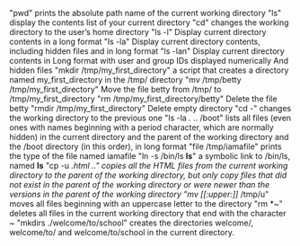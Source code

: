 "pwd" prints the absolute path name of the current working directory
"ls" display the contents list of your current directory
"cd" changes the working directory to the user’s home directory
"ls -l" Display current directory contents in a long format
"ls -la" Display current directory contents, including hidden files and in long format
"ls -lan" Display current directory contents in Long format with user and group IDs displayed numerically And hidden files
"mkdir /tmp/my_first_directory"  a script that creates a directory named my_first_directory in the /tmp/ directory
"mv /tmp/betty /tmp/my_first_directory" Move the file betty from /tmp/ to /tmp/my_first_directory
"rm /tmp/my_first_directory/betty" Delete the file betty
"rmdir /tmp/my_first_directory" Delete empty directory
"cd -" changes the working directory to the previous one
"ls -la . .. /boot" lists all files (even ones with names beginning with a period character, which are normally hidden) in the current directory and the parent of the working directory and the /boot directory (in this order), in long format
"file /tmp/iamafile" prints the type of the file named iamafile
"ln -s /bin/ls __ls__" a symbolic link to /bin/ls, named __ls__
"cp -u *.html .." copies all the HTML files from the current working directory to the parent of the working directory, but only copy files that did not exist in the parent of the working directory or were newer than the versions in the parent of the working directory
"mv [[:upper:]]* /tmp/u" moves all files beginning with an uppercase letter to the directory
"rm *~" deletes all files in the current working directory that end with the character ~
"mkdirs ./welcome/to/school" creates the directories welcome/, welcome/to/ and welcome/to/school in the current directory.



